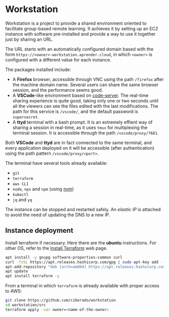 # Workstation

Workstation is a project to provide a shared environment oriented to facilitate group-based remote learning. It achieves it by setting up an EC2 instance with software pre-installed and provide a way to use it together just by sharing an URL.

The URL starts with an automatically configured domain based with the form
`https://<owner>-workstation.aprender.cloud`, in which `<owner>` is configured
with a different value for each instance.

The packages installed include:

* A **Firefox** browser, accessible through VNC using the path `/firefox` after the machine domain name. Several users can share the same browser session, and the performance seems good.
* A **VSCode**-like environment based on [code-server](https://github.com/coder/code-server). The real-time sharing experience is quite good, taking only one or two seconds until all the viewers can see the files edited with the last modifications. The path for this service is `/vscode/`, and the default password is `supersecret`.
* A **ttyd** terminal with a bash prompt. It is an extremely effient way of sharing a session in real-time, as it uses `tmux` for multiplexing the terminal session. It is accessible through the path `/vscode/proxy/7681`.

Both **VSCode** and **ttyd** are in fact connected to the same terminal, and every application deployed on it will be accessible (after authentication) using the path pattern `/vscode/proxy/<port>`.

The terminal have several tools already available:

* `git`
* `terraform`
* `aws CLI`
* `node`, `npx` and `npm` (using [nvm](https://github.com/nvm-sh/nvm))
* `kubectl`
* `jq` and `yq`

The instance can be stopped and restarted safely. An *elastic IP* is attached to avoid the need of updating the DNS to a new IP.

## Instance deployment

Install terraform if necessary. Here there are the **ubuntu** instructions. For other OS, refer to the [Install Terraform](https://developer.hashicorp.com/terraform/tutorials/aws-get-started/install-cli) web page.

```bash
apt install -y gnupg software-properties-common curl
curl -fsSL https://apt.releases.hashicorp.com/gpg | sudo apt-key add -
apt-add-repository "deb [arch=amd64] https://apt.releases.hashicorp.com jammy main" -y
apt update 
apt install terraform -y
```

From a terminal in which `terraform` is already available with proper access to AWS:

```bash
git clone https://github.com/ciberado/workstation
cd workstation/src
terraform apply -var owner=<name-of-the-owner>
```
